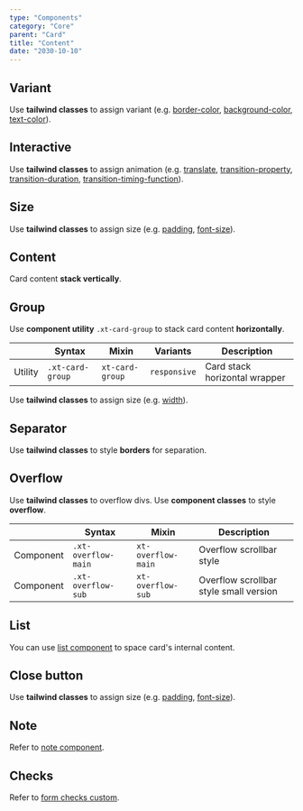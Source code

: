 ```yaml
---
type: "Components"
category: "Core"
parent: "Card"
title: "Content"
date: "2030-10-10"
---
```


## Variant

Use **tailwind classes** to assign variant (e.g. [border-color](https://tailwindcss.com/docs/border-color), [background-color](https://tailwindcss.com/docs/background-color), [text-color](https://tailwindcss.com/docs/text-color)).

<demo>
  <demoinline src="demos/components/card/variant">
  </demoinline>
</demo>

## Interactive

Use **tailwind classes** to assign animation (e.g. [translate](https://tailwindcss.com/docs/translate), [transition-property](https://tailwindcss.com/docs/transition-property), [transition-duration](https://tailwindcss.com/docs/transition-duration), [transition-timing-function](https://tailwindcss.com/docs/transition-timing-function)).

<demo>
  <demoinline src="demos/components/card/interactive">
  </demoinline>
</demo>

## Size

Use **tailwind classes** to assign size (e.g. [padding](https://tailwindcss.com/docs/padding), [font-size](https://tailwindcss.com/docs/font-size)).

<demo>
  <demoinline src="demos/components/card/size">
  </demoinline>
</demo>

## Content

Card content **stack vertically**.

<demo>
  <demoinline src="demos/components/card/content">
  </demoinline>
</demo>

## Group

Use **component utility** `.xt-card-group` to stack card content **horizontally**.

<div class="xt-overflow-sub overflow-y-hidden overflow-x-scroll my-5 xt-my-auto w-full">

|                      | Syntax                          | Mixin            | Variants               | Description                   |
| ----------------------- | ----------------------------------------- | -----------------------------| ----------------------------- | ----------------------------- |
| Utility                  | `.xt-card-group`       | `xt-card-group`                | `responsive`                | Card stack horizontal wrapper           |

</div>

Use **tailwind classes** to assign size (e.g. [width](https://tailwindcss.com/docs/width)).

<demo>
  <demoinline src="demos/components/card/group">
  </demoinline>
</demo>

## Separator

Use **tailwind classes** to style **borders** for separation.

<demo>
  <demoinline src="demos/components/card/separator">
  </demoinline>
</demo>

## Overflow

Use **tailwind classes** to overflow divs. Use **component classes** to style **overflow**.

<div class="xt-overflow-sub overflow-y-hidden overflow-x-scroll my-5 xt-my-auto w-full">

|               | Syntax                          | Mixin               | Description                   |
| ----------------------- | ----------------------------------------- | ----------------------------- | ----------------------------- |
| Component                  | `.xt-overflow-main`                     | `xt-overflow-main`                | Overflow scrollbar style            |
| Component                  | `.xt-overflow-sub`                     | `xt-overflow-sub`                | Overflow scrollbar style small version            |

</div>

<demo>
  <demoinline src="demos/components/card/overflow-y">
  </demoinline>
</demo>

## List

You can use [list component](/components/list) to space card's internal content.

<demo>
  <demoinline src="demos/components/card/list">
  </demoinline>
</demo>

## Close button

Use **tailwind classes** to assign size (e.g. [padding](https://tailwindcss.com/docs/padding), [font-size](https://tailwindcss.com/docs/font-size)).

<demo>
  <demoinline src="demos/components/card/close">
  </demoinline>
</demo>

## Note

Refer to [note component](/components/note).

## Checks

Refer to [form checks custom](/components/form/addon#checks-custom).
